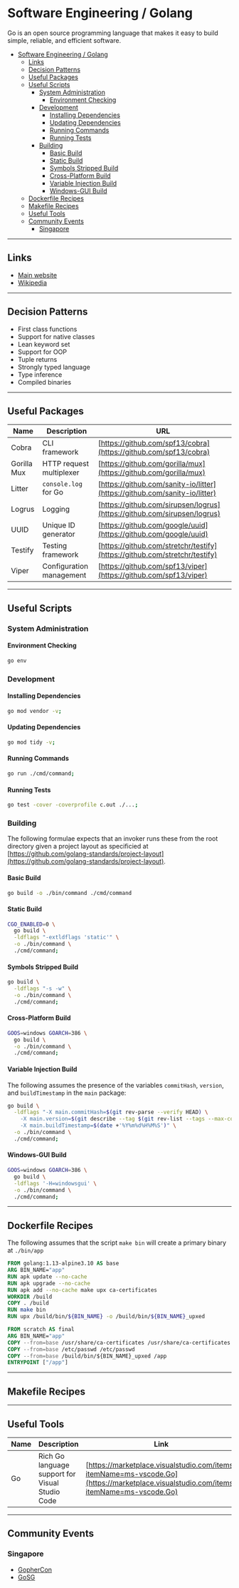 # Software Engineering / Golang

Go is an open source programming language that makes it easy to build simple, reliable, and efficient software.

- [Software Engineering / Golang](#software-engineering--golang)
  - [Links](#links)
  - [Decision Patterns](#decision-patterns)
  - [Useful Packages](#useful-packages)
  - [Useful Scripts](#useful-scripts)
    - [System Administration](#system-administration)
      - [Environment Checking](#environment-checking)
    - [Development](#development)
      - [Installing Dependencies](#installing-dependencies)
      - [Updating Dependencies](#updating-dependencies)
      - [Running Commands](#running-commands)
      - [Running Tests](#running-tests)
    - [Building](#building)
      - [Basic Build](#basic-build)
      - [Static Build](#static-build)
      - [Symbols Stripped Build](#symbols-stripped-build)
      - [Cross-Platform Build](#cross-platform-build)
      - [Variable Injection Build](#variable-injection-build)
      - [Windows-GUI Build](#windows-gui-build)
  - [Dockerfile Recipes](#dockerfile-recipes)
  - [Makefile Recipes](#makefile-recipes)
  - [Useful Tools](#useful-tools)
  - [Community Events](#community-events)
    - [Singapore](#singapore)


- - -


## Links

- [Main website](https://golang.org/)
- [Wikipedia](https://en.wikipedia.org/wiki/Go_(programming_language))


- - -


## Decision Patterns

- First class functions
- Support for native classes
- Lean keyword set
- Support for OOP
- Tuple returns
- Strongly typed language
- Type inference
- Compiled binaries


- - -


## Useful Packages

| Name | Description | URL |
| --- | --- | --- |
| Cobra | CLI framework | [https://github.com/spf13/cobra](https://github.com/spf13/cobra) |
| Gorilla Mux | HTTP request multiplexer | [https://github.com/gorilla/mux](https://github.com/gorilla/mux) |
| Litter | `console.log` for Go | [https://github.com/sanity-io/litter](https://github.com/sanity-io/litter) |
| Logrus | Logging | [https://github.com/sirupsen/logrus](https://github.com/sirupsen/logrus) |
| UUID | Unique ID generator | [https://github.com/google/uuid](https://github.com/google/uuid) |
| Testify | Testing framework | [https://github.com/stretchr/testify](https://github.com/stretchr/testify) |
| Viper | Configuration management | [https://github.com/spf13/viper](https://github.com/spf13/viper) |


- - -


## Useful Scripts

### System Administration

#### Environment Checking

```sh
go env
```

### Development

#### Installing Dependencies

```sh
go mod vendor -v;
```

#### Updating Dependencies

```sh
go mod tidy -v;
```

#### Running Commands

```sh
go run ./cmd/command;
```

#### Running Tests

```sh
go test -cover -coverprofile c.out ./...;
```

### Building

The following formulae expects that an invoker runs these from the root directory given a project layout as specificied at [https://github.com/golang-standards/project-layout](https://github.com/golang-standards/project-layout).

#### Basic Build

```sh
go build -o ./bin/command ./cmd/command
```

#### Static Build

```sh
CGO_ENABLED=0 \
  go build \
  -ldflags "-extldflags 'static'" \
  -o ./bin/command \
  ./cmd/command;
```

#### Symbols Stripped Build

```sh
go build \
  -ldflags "-s -w" \
  -o ./bin/command \
  ./cmd/command;
```

#### Cross-Platform Build

```sh
GOOS=windows GOARCH=386 \
  go build \
  -o ./bin/command \
  ./cmd/command;
```

#### Variable Injection Build

The following assumes the presence of the variables `commitHash`, `version`, and `buildTimestamp` in the `main` package:

```sh
go build \
  -ldflags "-X main.commitHash=$(git rev-parse --verify HEAD) \
    -X main.version=$(git describe --tag $(git rev-list --tags --max-count=1)) \
    -X main.buildTimestamp=$(date +'%Y%m%d%H%M%S')" \
  -o ./bin/command \
  ./cmd/command;
```

#### Windows-GUI Build

```sh
GOOS=windows GOARCH=386 \
  go build \
  -ldflags '-H=windowsgui' \
  -o ./bin/command \
  ./cmd/command;
```


- - -


## Dockerfile Recipes

The following assumes that the script `make bin` will create a primary binary at `./bin/app`

```dockerfile
FROM golang:1.13-alpine3.10 AS base
ARG BIN_NAME="app"
RUN apk update --no-cache
RUN apk upgrade --no-cache
RUN apk add --no-cache make upx ca-certificates
WORKDIR /build
COPY . /build
RUN make bin
RUN upx /build/bin/${BIN_NAME} -o /build/bin/${BIN_NAME}_upxed

FROM scratch AS final
ARG BIN_NAME="app"
COPY --from=base /usr/share/ca-certificates /usr/share/ca-certificates
COPY --from=base /etc/passwd /etc/passwd
COPY --from=base /build/bin/${BIN_NAME}_upxed /app
ENTRYPOINT ["/app"]
```


- - -

## Makefile Recipes



- - -


## Useful Tools

| Name | Description | Link |
| --- | --- | --- | 
| Go | Rich Go language support for Visual Studio Code | [https://marketplace.visualstudio.com/items?itemName=ms-vscode.Go](https://marketplace.visualstudio.com/items?itemName=ms-vscode.Go) |


- - -


## Community Events

### Singapore

- [GopherCon](https://gophercon.sg)
- [GoSG](https://www.meetup.com/en-SG/golangsg/)
